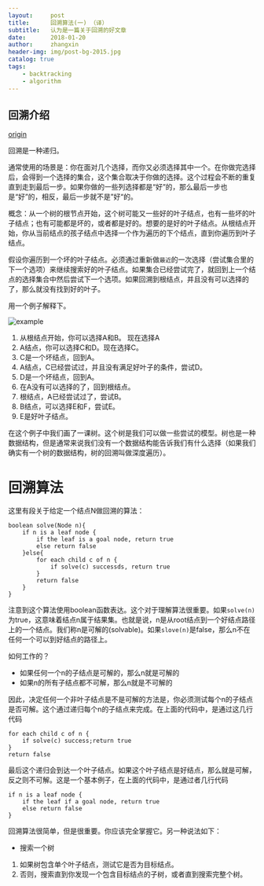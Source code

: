 ```yaml
---
layout:     post                       
title:      回溯算法(一) （译）            
subtitle:   认为是一篇关于回溯的好文章
date:       2018-01-20               
author:     zhangxin                       
header-img: img/post-bg-2015.jpg     
catalog: true                     
tags:                               
    - backtracking
    - algorithm
---
```


## 回溯介绍

[origin](https://www.cis.upenn.edu/~matuszek/cit594-2012/Pages/backtracking.html)

回溯是一种递归。

通常使用的场景是：你在面对几个选择，而你又必须选择其中一个。在你做完选择后，会得到一个选择的集合，这个集合取决于你做的选择。这个过程会不断的重复直到走到最后一步。如果你做的一些列选择都是“好”的，那么最后一步也是“好”的，相反，最后一步就不是”好“的。

概念：从一个树的根节点开始，这个树可能又一些好的叶子结点，也有一些坏的叶子结点；也有可能都是坏的，或者都是好的。想要的是好的叶子结点。从根结点开始，你从当前结点的孩子结点中选择一个作为遍历的下个结点，直到你遍历到叶子结点。

假设你遍历到一个坏的叶子结点。必须通过重新做`最近`的一次选择（尝试集合里的下一个选项）来继续搜索好的叶子结点。如果集合已经尝试完了，就回到上一个结点的选择集合中然后尝试下一个选项。如果回溯到根结点，并且没有可以选择的了，那么就没有找到好的叶子。

用一个例子解释下。

![example](https://www.cis.upenn.edu/~matuszek/cit594-2012/Pages/backtracking_files/treesearch.gif)

1. 从根结点开始，你可以选择A和B。 现在选择A
2. A结点，你可以选择C和D。现在选择C。
3. C是一个坏结点，回到A。
4. A结点，C已经尝试过，并且没有满足好叶子的条件，尝试D。
5. D是一个坏结点，回到A。
6. 在A没有可以选择的了，回到根结点。
7. 根结点，A已经尝试过了，尝试B。
8. B结点，可以选择E和F，尝试E。
9. E是好叶子结点。

在这个例子中我们画了一课树。这个树是我们可以做一些尝试的模型。树也是一种数据结构，但是通常来说我们没有一个数据结构能告诉我们有什么选择（如果我们确实有一个树的数据结构，树的回溯叫做深度遍历）。

# 回溯算法

这里有段关于给定一个结点N做回溯的算法：

```
boolean solve(Node n){
	if n is a leaf node {
		if the leaf is a goal node, return true
		else return false
	}else{
		for each child c of n {
			if solve(c) successds, return true
		}
		return false
	}
}
```

注意到这个算法使用boolean函数表达。这个对于理解算法很重要。如果`solve(n)` 为true，这意味着结点n属于结果集。也就是说，n是从root结点到一个好结点路径上的一个结点。我们称n是可解的(solvable)。如果`slove(n)`是false，那么n不在任何一个可以到好结点的路径上。

如何工作的？

* 如果任何一个n的子结点是可解的，那么n就是可解的
* 如果n的所有子结点都不可解，那么n就是不可解的

因此，决定任何一个非叶子结点是不是可解的方法是，你必须测试每个n的子结点是否可解。这个通过递归每个n的子结点来完成。在上面的代码中，是通过这几行代码

```
for each child c of n {
	if solve(c) success;return true
}
return false
```

最后这个递归会到达一个叶子结点。如果这个叶子结点是好结点，那么就是可解，反之则不可解。这是一个基本例子，在上面的代码中，是通过者几行代码

```
if n is a leaf node {
	if the leaf if a goal node, return true
	else return false
}
```

回溯算法很简单，但是很重要。你应该完全掌握它。另一种说法如下：

* 搜索一个树

1. 如果树包含单个叶子结点，测试它是否为目标结点。
2. 否则，搜索直到你发现一个包含目标结点的子树，或者直到搜索完整个树。
